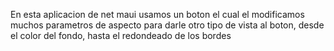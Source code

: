 En esta aplicacion de net maui usamos un boton el cual el modificamos muchos parametros de aspecto para darle otro tipo de vista al boton, desde el color del fondo, hasta el redondeado de los bordes
